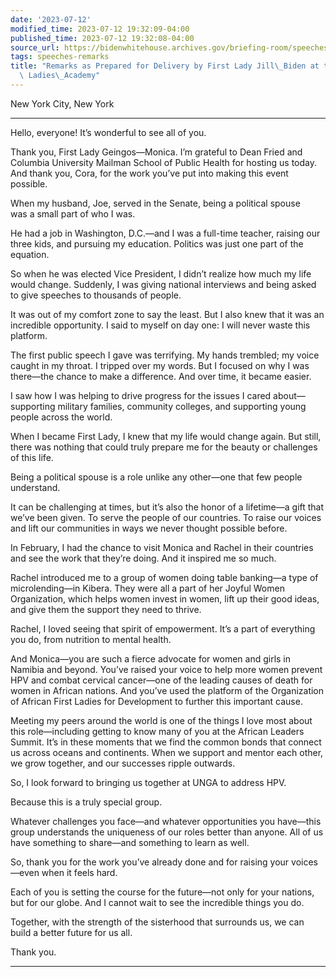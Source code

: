 ```yaml
---
date: '2023-07-12'
modified_time: 2023-07-12 19:32:09-04:00
published_time: 2023-07-12 19:32:08-04:00
source_url: https://bidenwhitehouse.archives.gov/briefing-room/speeches-remarks/2023/07/12/remarks-as-prepared-for-delivery-by-first-lady-jill-biden-at-the-global-first-ladies-academy/
tags: speeches-remarks
title: "Remarks as Prepared for Delivery by First Lady Jill\_Biden at the Global First\
  \ Ladies\_Academy"
---
```

 
New York City, New York

------------------------------------------------------------------------

Hello, everyone! It’s wonderful to see all of you.  
  
Thank you, First Lady Geingos—Monica. I’m grateful to Dean Fried and
Columbia University Mailman School of Public Health for hosting us
today. And thank you, Cora, for the work you’ve put into making this
event possible.  
  
When my husband, Joe, served in the Senate, being a political spouse
was a small part of who I was.  
  
He had a job in Washington, D.C.—and I was a full-time teacher, raising
our three kids, and pursuing my education. Politics was just one part of
the equation.  
  
So when he was elected Vice President, I didn’t realize how much my life
would change. Suddenly, I was giving national interviews and being asked
to give speeches to thousands of people.  
  
It was out of my comfort zone to say the least. But I also knew that it
was an incredible opportunity. I said to myself on day one: I will never
waste this platform.  
  
The first public speech I gave was terrifying. My hands trembled; my
voice caught in my throat. I tripped over my words. But I focused on why
I was there—the chance to make a difference. And over time, it became
easier.  
  
I saw how I was helping to drive progress for the issues I cared
about—supporting military families, community colleges, and supporting
young people across the world.  
  
When I became First Lady, I knew that my life would change again. But
still, there was nothing that could truly prepare me for the beauty or
challenges of this life.  
  
Being a political spouse is a role unlike any other—one that few people
understand.   
  
It can be challenging at times, but it’s also the honor of a lifetime—a
gift that we’ve been given. To serve the people of our countries. To
raise our voices and lift our communities in ways we never thought
possible before.  
  
In February, I had the chance to visit Monica and Rachel in their
countries and see the work that they’re doing. And it inspired me so
much.  
  
Rachel introduced me to a group of women doing table banking—a type of
microlending—in Kibera. They were all a part of her Joyful Women
Organization, which helps women invest in women, lift up their good
ideas, and give them the support they need to thrive.  
  
Rachel, I loved seeing that spirit of empowerment. It’s a part of
everything you do, from nutrition to mental health.  
  
And Monica—you are such a fierce advocate for women and girls in Namibia
and beyond. You’ve raised your voice to help more women prevent HPV and
combat cervical cancer—one of the leading causes of death for women in
African nations. And you’ve used the platform of the Organization of
African First Ladies for Development to further this important cause.  
  
Meeting my peers around the world is one of the things I love most about
this role—including getting to know many of you at the African Leaders
Summit. It’s in these moments that we find the common bonds that connect
us across oceans and continents. When we support and mentor each other,
we grow together, and our successes ripple outwards.  
  
So, I look forward to bringing us together at UNGA to address HPV.  
  
Because this is a truly special group.  
  
Whatever challenges you face—and whatever opportunities you have—this
group understands the uniqueness of our roles better than anyone. All of
us have something to share—and something to learn as well.  
  
So, thank you for the work you’ve already done and for raising your
voices—even when it feels hard.    
  
Each of you is setting the course for the future—not only for your
nations, but for our globe. And I cannot wait to see the incredible
things you do.  
  
Together, with the strength of the sisterhood that surrounds us, we can
build a better future for us all.  
  
Thank you.

------------------------------------------------------------------------
